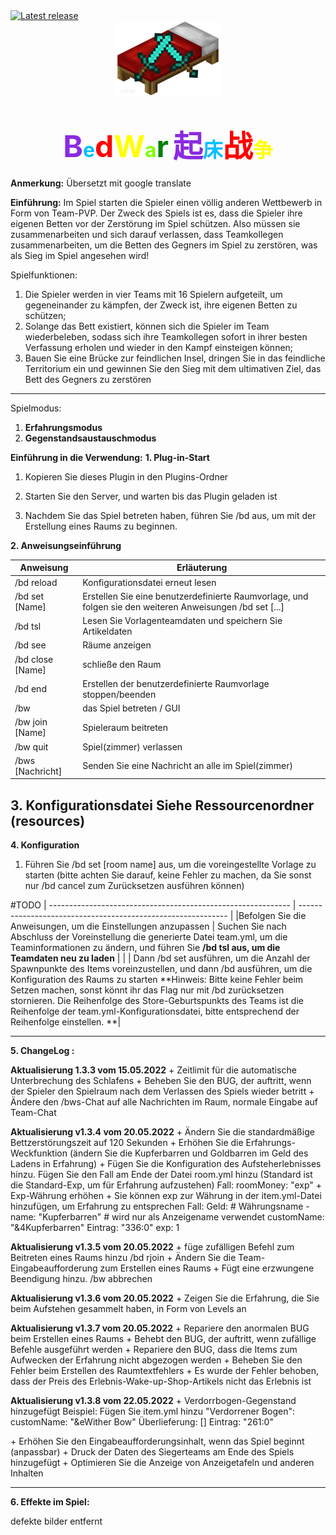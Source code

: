 <a href="https://github.com/Sobadfish/BedWar/releases/latest" alt="Latest release">
    <img src="https://img.shields.io/github/v/release/Sobadfish/BedWar?include_prereleases" alt="Latest release">
</a>
<div align="center">
<img  src="./img/bed.png"></img>
</div>


# <div align="center"><font size=12 color='BlueViolet'>B</font><font size = 6 color="DeepSkyBlue">e</font><font size=12 color='Red'>d</font><font size=12 color='Yellow'>W</font><font size = 6 color="Chartreuse">a</font><font size=12 color='Green'>r</font>     <font size=12 color='BlueViolet'>起</font><font size = 6 color="DeepSkyBlue">床</font><font size=12 color='Red'>战</font><font size=6 color='Yellow'>争</font> </div>
**Anmerkung:**
Übersetzt mit google translate

**Einführung:**
Im Spiel starten die Spieler einen völlig anderen Wettbewerb in Form von Team-PVP. Der Zweck des Spiels ist es, dass die Spieler ihre eigenen Betten vor der Zerstörung im Spiel schützen. Also müssen sie zusammenarbeiten und sich darauf verlassen, dass Teamkollegen zusammenarbeiten, um die Betten des Gegners im Spiel zu zerstören, was als Sieg im Spiel angesehen wird!

Spielfunktionen:
1. Die Spieler werden in vier Teams mit 16 Spielern aufgeteilt, um gegeneinander zu kämpfen, der Zweck ist, ihre eigenen Betten zu schützen;
2. Solange das Bett existiert, können sich die Spieler im Team wiederbeleben, sodass sich ihre Teamkollegen sofort in ihrer besten Verfassung erholen und wieder in den Kampf einsteigen können;
3. Bauen Sie eine Brücke zur feindlichen Insel, dringen Sie in das feindliche Territorium ein und gewinnen Sie den Sieg mit dem ultimativen Ziel, das Bett des Gegners zu zerstören

------

Spielmodus:
  1. **Erfahrungsmodus**
  2. **Gegenstandsaustauschmodus**
  
**Einführung in die Verwendung:**
**1. Plug-in-Start**

1. Kopieren Sie dieses Plugin in den Plugins-Ordner
2. Starten Sie den Server, und warten bis das Plugin geladen ist

3. Nachdem Sie das Spiel betreten haben, führen Sie /bd aus, um mit der Erstellung eines Raums zu beginnen.


**2. Anweisungseinführung**

| Anweisung                | Erläuterung                             |
| ------------------- | -------------------------------- |
| /bd reload          | Konfigurationsdatei erneut lesen                 |
| /bd set [Name]      | Erstellen Sie eine benutzerdefinierte Raumvorlage, und folgen sie den weiteren Anweisungen /bd set [...]  |
| /bd tsl             | Lesen Sie Vorlagenteamdaten und speichern Sie Artikeldaten |
| /bd see             | Räume anzeigen                   |
| /bd close [Name]    | schließe den Raum                         |
| /bd end             | Erstellen der benutzerdefinierte Raumvorlage stoppen/beenden                     |
| /bw                 | das Spiel betreten / GUI                      |
| /bw join [Name]     | Spieleraum beitreten                     |
| /bw quit            | Spiel(zimmer) verlassen                     |
| /bws [Nachricht] | Senden Sie eine Nachricht an alle im Spiel(zimmer)          |

**3. Konfigurationsdatei**
Siehe Ressourcenordner (resources)
------

**4. Konfiguration**

1. Führen Sie /bd set [room name] aus, um die voreingestellte Vorlage zu starten (bitte achten Sie darauf, keine Fehler zu machen, da Sie sonst nur /bd cancel zum Zurücksetzen ausführen können)

#TODO
| ------------------------------------------------------------ | ------------------------------------------------------------ |
|Befolgen Sie die Anweisungen, um die Einstellungen anzupassen                       | Suchen Sie nach Abschluss der Voreinstellung die generierte Datei team.yml, um die Teaminformationen zu ändern, und führen Sie **/bd tsl aus, um die Teamdaten neu zu laden** |
| | Dann /bd set ausführen, um die Anzahl der Spawnpunkte des Items voreinzustellen, und dann /bd ausführen, um die Konfiguration des Raums zu starten **Hinweis: Bitte keine Fehler beim Setzen machen, sonst könnt ihr das Flag nur mit /bd zurücksetzen stornieren. Die Reihenfolge des Store-Geburtspunkts des Teams ist die Reihenfolge der team.yml-Konfigurationsdatei, bitte entsprechend der Reihenfolge einstellen. **|





------

**5. ChangeLog :**

**Aktualisierung 1.3.3 vom 15.05.2022**
\+ Zeitlimit für die automatische Unterbrechung des Schlafens
\+ Beheben Sie den BUG, ​​der auftritt, wenn der Spieler den Spielraum nach dem Verlassen des Spiels wieder betritt
\+ Ändere den /bws-Chat auf alle Nachrichten im Raum, normale Eingabe auf Team-Chat

**Aktualisierung v1.3.4 vom 20.05.2022**
\+ Ändern Sie die standardmäßige Bettzerstörungszeit auf 120 Sekunden
\+ Erhöhen Sie die Erfahrungs-Weckfunktion (ändern Sie die Kupferbarren und Goldbarren im Geld des Ladens in Erfahrung)
\+ Fügen Sie die Konfiguration des Aufsteherlebnisses hinzu. Fügen Sie den Fall am Ende der Datei room.yml hinzu
(Standard ist die Standard-Exp, um für Erfahrung aufzustehen)
Fall:
roomMoney: "exp"
\+ Exp-Währung erhöhen
\+ Sie können exp zur Währung in der item.yml-Datei hinzufügen, um Erfahrung zu entsprechen
Fall:
Geld:
\# Währungsname
\- name: "Kupferbarren"
\# wird nur als Anzeigename verwendet
customName: "&4Kupferbarren"
Eintrag: "336:0"
exp: 1

**Aktualisierung v1.3.5 vom 20.05.2022**
\+ füge zufälligen Befehl zum Beitreten eines Raums hinzu /bd rjoin
\+ Ändern Sie die Team-Eingabeaufforderung zum Erstellen eines Raums
\+ Fügt eine erzwungene Beendigung hinzu. /bw abbrechen

**Aktualisierung v1.3.6 vom 20.05.2022**
\+ Zeigen Sie die Erfahrung, die Sie beim Aufstehen gesammelt haben, in Form von Levels an


**Aktualisierung v1.3.7 vom 20.05.2022**
\+ Repariere den anormalen BUG beim Erstellen eines Raums
\+ Behebt den BUG, ​​der auftritt, wenn zufällige Befehle ausgeführt werden
\+ Repariere den BUG, ​​dass die Items zum Aufwecken der Erfahrung nicht abgezogen werden
\+ Beheben Sie den Fehler beim Erstellen des Raumtextfehlers
\+ Es wurde der Fehler behoben, dass der Preis des Erlebnis-Wake-up-Shop-Artikels nicht das Erlebnis ist

**Aktualisierung v1.3.8 vom 22.05.2022**
\+ Verdorrbogen-Gegenstand hinzugefügt
Beispiel: Fügen Sie item.yml hinzu
"Verdorrener Bogen":
customName: "&eWither Bow"
Überlieferung: []
Eintrag: "261:0"

\+ Erhöhen Sie den Eingabeaufforderungsinhalt, wenn das Spiel beginnt (anpassbar)
\+ Druck der Daten des Siegerteams am Ende des Spiels hinzugefügt
\+ Optimieren Sie die Anzeige von Anzeigetafeln und anderen Inhalten



------

**6. Effekte im Spiel:**

defekte bilder entfernt
